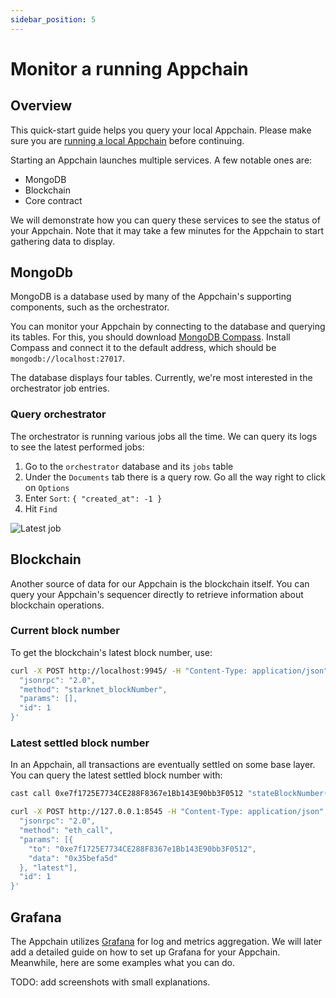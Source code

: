 ```yaml
---
sidebar_position: 5
---
```


# Monitor a running Appchain

## Overview

This quick-start guide helps you query your local Appchain. Please make sure you are [running a local Appchain](/quickstart/run_appchain) before continuing.

Starting an Appchain launches multiple services. A few notable ones are:
- MongoDB
- Blockchain
- Core contract

We will demonstrate how you can query these services to see the status of your Appchain. Note that it may take a few minutes for the Appchain to start gathering data to display.

## MongoDb

MongoDB is a database used by many of the Appchain's supporting components, such as the orchestrator.

You can monitor your Appchain by connecting to the database and querying its tables. For this, you should download [MongoDB Compass](https://www.mongodb.com/try/download/compass). Install Compass and connect it to the default address, which should be `mongodb://localhost:27017`.

The database displays four tables. Currently, we're most interested in the orchestrator job entries.

### Query orchestrator

The orchestrator is running various jobs all the time. We can query its logs to see the latest performed jobs:
1. Go to the `orchestrator` database and its `jobs` table
1. Under the `Documents` tab there is a query row. Go all the way right to click on `Options`
1. Enter `Sort`: `{ "created_at": -1 }`
1. Hit `Find`

![Latest job](/img/pages/mongodb-latest-job.png "Latest job")

## Blockchain

Another source of data for our Appchain is the blockchain itself. You can query your Appchain's sequencer directly to retrieve information about blockchain operations.

### Current block number

To get the blockchain's latest block number, use:
```bash
curl -X POST http://localhost:9945/ -H "Content-Type: application/json" --data '{
  "jsonrpc": "2.0",
  "method": "starknet_blockNumber",
  "params": [],
  "id": 1
}'
```

### Latest settled block number

In an Appchain, all transactions are eventually settled on some base layer. You can query the latest settled block number with:
```bash
cast call 0xe7f1725E7734CE288F8367e1Bb143E90bb3F0512 "stateBlockNumber()" --rpc-url http://127.0.0.1:8545

curl -X POST http://127.0.0.1:8545 -H "Content-Type: application/json" -d '{
  "jsonrpc": "2.0",
  "method": "eth_call",
  "params": [{
    "to": "0xe7f1725E7734CE288F8367e1Bb143E90bb3F0512",
    "data": "0x35befa5d"                                                           
  }, "latest"],
  "id": 1
}'
```

## Grafana

The Appchain utilizes [Grafana](https://grafana.com/) for log and metrics aggregation. We will later add a detailed guide on how to set up Grafana for your Appchain. Meanwhile, here are some examples what you can do.

TODO: add screenshots with small explanations.